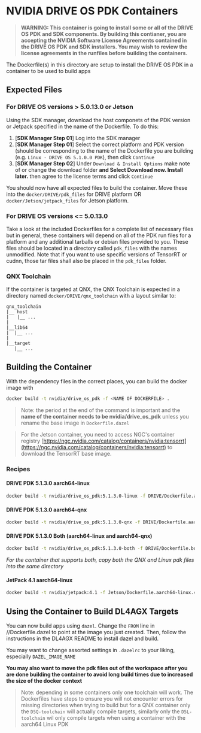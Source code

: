 # NVIDIA DRIVE OS PDK Containers 

> **WARNING: This container is going to install some or all of the DRIVE OS PDK and SDK components. By building this contianer, you are accepting the NVIDIA Software License Agreements contained in the DRIVE OS PDK and SDK installers. You may wish to review the license agreements in the runfiles before building the containers.**

The Dockerfile(s) in this directory are setup to install the DRIVE OS PDK in a container to be used to build apps 


## Expected Files

### For DRIVE OS versions > 5.0.13.0 or Jetson

Using the SDK manager, download the host componets of the PDK version or Jetpack specified in the name of the Dockerfile. To do this:

1. [**SDK Manager Step 01**] Log into the SDK manager
2. [**SDK Manager Step 01**] Select the correct platform and PDK version (should be corresponding to the name of the Dockerfile you are building (e.g. `Linux - DRIVE OS 5.1.0.0 PDK`), then click `Continue`
3. [**SDK Manager Step 02**] Under `Download & Install Options` make note of or change the download folder **and Select Download now. Install later.** then agree to the license terms and click `Continue`

You should now have all expected files to build the container. Move these into the `docker/DRIVE/pdk_files` for DRIVE platform OR `docker/Jetson/jetpack_files` for Jetson platform.

### For DRIVE OS versions <= 5.0.13.0
Take a look at the included Dockerfiles for a complete list of necessary files but in general, these containers will depend on all of the PDK run files for a platform and any additional tarballs or debian files provided to you. These files should be located in a directory called `pdk_files` with the names unmodified. Note that if you want to use specific versions of TensorRT or cudnn, those tar files shall also be placed in the `pdk_files` folder.

### QNX Toolchain

If the container is targeted at QNX, the QNX Toolchain is expected in a directory named `docker/DRIVE/qnx_toolchain` with a layout similar to:

```
qnx_toolchain
|__ host
|   |__ ...
|
|__lib64
|  |__ ...
|
|__target
   |__ ...
```

## Building the Container 

With the dependency files in the correct places, you can build the docker image with 

``` sh
docker build -t nvidia/drive_os_pdk -f <NAME OF DOCKERFILE> .
```
> Note: the period at the end of the command is important and the **name of the container needs to be nvidia/drive_os_pdk** unless you rename the base image in `Dockerfile.dazel`

> For the Jetson container, you need to access NGC's container registry [https://ngc.nvidia.com/catalog/containers/nvidia:tensorrt](https://ngc.nvidia.com/catalog/containers/nvidia:tensorrt) to download the TensorRT base image. 

### Recipes 
#### DRIVE PDK 5.1.3.0 aarch64-linux 
``` sh
docker build -t nvidia/drive_os_pdk:5.1.3.0-linux -f DRIVE/Dockerfile.aarch64-linux.5.1.3.0 DRIVE
```

#### DRIVE PDK 5.1.3.0 aarch64-qnx 
``` sh
docker build -t nvidia/drive_os_pdk:5.1.3.0-qnx -f DRIVE/Dockerfile.aarch64-qnx.5.1.3.0 DRIVE
```

#### DRIVE PDK 5.1.3.0 Both (aarch64-linux and aarch64-qnx) 
``` sh
docker build -t nvidia/drive_os_pdk:5.1.3.0-both -f DRIVE/Dockerfile.both.5.1.3.0 DRIVE
```
_For the container that supports both, copy both the QNX and Linux pdk files into the same directory_

#### JetPack 4.1 aarch64-linux
``` sh
docker build -t nvidia/jetpack:4.1 -f Jetson/Dockerfile.aarch64-linux.4.1 Jetson
```

## Using the Container to Build DL4AGX Targets
You can now build apps using `dazel`. Change the `FROM` line in //Dockerfile.dazel to point at the image you just created.
Then, follow the instructions in the DL4AGX README to install dazel and build.

You may want to change assorted settings in `.dazelrc` to your liking, especially `DAZEL_IMAGE_NAME`

**You may also want to move the pdk files out of the workspace after you are done building the container to avoid long build times due to increased the size of the docker context**

> Note: depending in some containers only one toolchain will work. The Dockerfiles have steps to ensure you 
> will not encounter errors for missing directories when trying to build but for a QNX container only the `D5Q-toolchain` will 
> actually compile targets, similarly only the `D5L-toolchain` wil only compile targets when using a 
> container with the aarch64 Linux PDK
